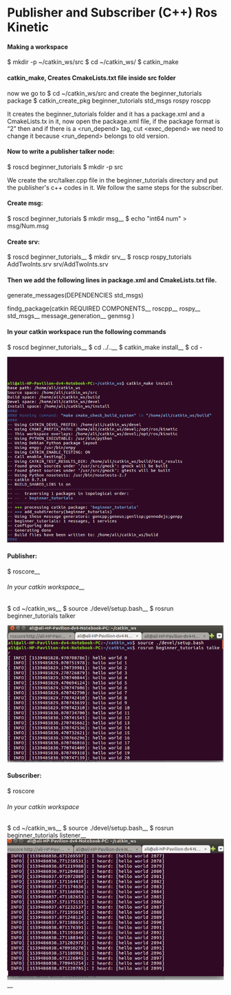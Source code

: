 # Publisher and Subscriber (C++) Ros Kinetic
#### Making a workspace
$ mkdir -p ~/catkin_ws/src
$ cd ~/catkin_ws/
$ catkin_make
#### catkin_make, Creates CmakeLists.txt file inside src folder
now we go to $ cd ~/catkin_ws/src and create the beginner_tutorials package
$ catkin_create_pkg beginner_tutorials std_msgs rospy roscpp

It creates the beginner_tutorials folder and it has a package.xml and a CmakeLists.tx in it, now open the package.xml file, if the package format is “2” then <package format="2"> and if there is a <run_depend> tag, cut <exec_depend> we need to change it because <run_depend> belongs to old version.

#### Now to write a publisher talker node:
$ roscd beginner_tutorials
$ mkdir -p src

We create the src/talker.cpp file in the beginner_tutorials directory and put the publisher's c++ codes in it.
We follow the same steps for the subscriber.

#### Create msg:

$ roscd beginner_tutorials
$ mkdir msg__
$ echo "int64 num" > msg/Num.msg

#### Create srv:
$ roscd beginner_tutorials__
$ mkdir srv__
$ roscp rospy_tutorials AddTwoInts.srv srv/AddTwoInts.srv

#### Then we add the following lines in package.xml and CmakeLists.txt file.
generate_messages(DEPENDENCIES std_msgs)

findg_package(catkin REQUIRED COMPONENTS__
roscpp__
rospy__
std_msgs__
message_generation__
genmsg
)

#### In your catkin workspace run the following commands
$ roscd beginner_tutorials__
$ cd ../..__
$ catkin_make install__
$ cd -

![](https://github.com/alibizhan/PublisherSubscriberROSKinetic/blob/master/Outputs/1.png?raw=true)


#### Publisher:

$ roscore__
###### In your catkin workspace__
$ cd ~/catkin_ws__
$ source ./devel/setup.bash__
$ rosrun beginner_tutorials talker

![Publisher](https://github.com/alibizhan/PublisherSubscriberROSKinetic/blob/master/Outputs/2.png?raw=true)

#### Subscriber:

$ roscore
###### In your catkin workspace
$ cd ~/catkin_ws__
$ source ./devel/setup.bash__
$ rosrun beginner_tutorials listener__
![Subscriber](https://github.com/alibizhan/PublisherSubscriberROSKinetic/blob/master/Outputs/3.png?raw=true)__
